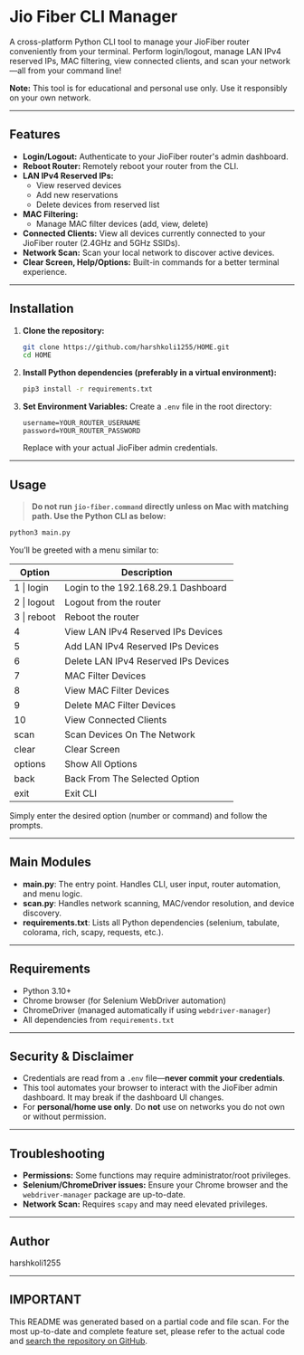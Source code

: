 # Jio Fiber CLI Manager

A cross-platform Python CLI tool to manage your JioFiber router conveniently from your terminal. Perform login/logout, manage LAN IPv4 reserved IPs, MAC filtering, view connected clients, and scan your network—all from your command line!

**Note:** This tool is for educational and personal use only. Use it responsibly on your own network.

---

## Features

- **Login/Logout:** Authenticate to your JioFiber router's admin dashboard.
- **Reboot Router:** Remotely reboot your router from the CLI.
- **LAN IPv4 Reserved IPs:**
  - View reserved devices
  - Add new reservations
  - Delete devices from reserved list
- **MAC Filtering:**
  - Manage MAC filter devices (add, view, delete)
- **Connected Clients:** View all devices currently connected to your JioFiber router (2.4GHz and 5GHz SSIDs).
- **Network Scan:** Scan your local network to discover active devices.
- **Clear Screen, Help/Options:** Built-in commands for a better terminal experience.

---

## Installation

1. **Clone the repository:**
   ```bash
   git clone https://github.com/harshkoli1255/HOME.git
   cd HOME
   ```

2. **Install Python dependencies (preferably in a virtual environment):**
   ```bash
   pip3 install -r requirements.txt
   ```

3. **Set Environment Variables:**
   Create a `.env` file in the root directory:
   ```
   username=YOUR_ROUTER_USERNAME
   password=YOUR_ROUTER_PASSWORD
   ```
   Replace with your actual JioFiber admin credentials.

---

## Usage

> **Do not run `jio-fiber.command` directly unless on Mac with matching path. Use the Python CLI as below:**

```bash
python3 main.py
```

You’ll be greeted with a menu similar to:

| Option         | Description                               |
| -------------- | ----------------------------------------- |
| 1 \| login     | Login to the 192.168.29.1 Dashboard       |
| 2 \| logout    | Logout from the router                    |
| 3 \| reboot    | Reboot the router                         |
| 4              | View LAN IPv4 Reserved IPs Devices        |
| 5              | Add LAN IPv4 Reserved IPs Devices         |
| 6              | Delete LAN IPv4 Reserved IPs Devices      |
| 7              | MAC Filter Devices                        |
| 8              | View MAC Filter Devices                   |
| 9              | Delete MAC Filter Devices                 |
| 10             | View Connected Clients                    |
| scan           | Scan Devices On The Network               |
| clear          | Clear Screen                              |
| options        | Show All Options                          |
| back           | Back From The Selected Option             |
| exit           | Exit CLI                                  |

Simply enter the desired option (number or command) and follow the prompts.

---

## Main Modules

- **main.py**: The entry point. Handles CLI, user input, router automation, and menu logic.
- **scan.py**: Handles network scanning, MAC/vendor resolution, and device discovery.
- **requirements.txt**: Lists all Python dependencies (selenium, tabulate, colorama, rich, scapy, requests, etc.).

---

## Requirements

- Python 3.10+
- Chrome browser (for Selenium WebDriver automation)
- ChromeDriver (managed automatically if using `webdriver-manager`)
- All dependencies from `requirements.txt`

---

## Security & Disclaimer

- Credentials are read from a `.env` file—**never commit your credentials**.
- This tool automates your browser to interact with the JioFiber admin dashboard. It may break if the dashboard UI changes.
- For **personal/home use only**. Do **not** use on networks you do not own or without permission.

---

## Troubleshooting

- **Permissions:** Some functions may require administrator/root privileges.
- **Selenium/ChromeDriver issues:** Ensure your Chrome browser and the `webdriver-manager` package are up-to-date.
- **Network Scan:** Requires `scapy` and may need elevated privileges.

---

## Author

harshkoli1255

---

## IMPORTANT

This README was generated based on a partial code and file scan. For the most up-to-date and complete feature set, please refer to the actual code and [search the repository on GitHub](https://github.com/harshkoli1255/HOME/search).
